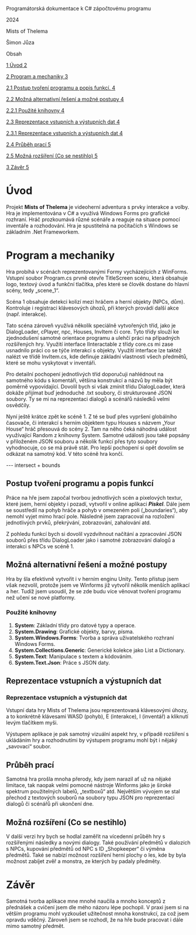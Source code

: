 Programátorská dokumentace k C# zápočtovému programu

2024

Mists of Thelema

Šimon Jůza

Obsah

[1 Úvod 2](#_Toc173976053)

[2 Program a mechaniky 3](#_Toc173976054)

[2.1 Postup tvoření programu a popis funkcí. 4](#_Toc173976055)

[2.2 Možná alternativní řešení a možné postupy 4](#_Toc173976056)

[2.2.1 Použité knihovny 4](#_Toc173976057)

[2.3 Reprezentace vstupních a výstupních dat 4](#_Toc173976058)

[2.3.1 Reprezentace vstupních a výstupních dat 4](#_Toc173976059)

[2.4 Průběh prací 5](#_Toc173976060)

[2.5 Možná rozšíření (Co se nestihlo) 5](#_Toc173976061)

[3 Závěr 5](#_Toc173976062)

# Úvod

Projekt **Mists of Thelema** je videoherní adventura s prvky interakce a volby. Hra je implementována v C# a využívá Windows Forms pro grafické rozhraní. Hráč prozkoumává různé scénáře a reaguje na situace pomocí inventáře a rozhodování. Hra je spustitelná na počítačích s Windows se základním .Net Frameworkem.

# Program a mechaniky

Hra probíhá v scénách reprezentovanými Formy vycházejících z WinForms. Vstupní soubor Program.cs prvně otevře TitleScreen scénu, která obsahuje logo, textový úvod a funkční tlačítka, přes které se člověk dostane do hlavní scény, tedy „scene_1“.

Scéna 1 obsahuje detekci kolizí mezi hráčem a herní objekty (NPCs, dům). Kontroluje i registraci klávesových úhozů, při kterých provádí další akce (např. interakce).

Tato scéna zároveň využívá několik speciálně vytvořených tříd, jako je DialogLoader, cPlayer, npc, Houses, InvItem či core. Tyto třídy slouží ke zjednodušení samotné orientace programu a ulehčí práci na případných rozšířených hry. Využití interface IInteractable z třídy core.cs mi zase usnadnilo práci co se týče interakcí s objekty. Využití interface lze taktéž nalézt ve třídě InvItem.cs, kde definuje základní vlastnosti všech předmětů, které se mohu vyskytovat v inventáři.

Pro detailní pochopení jednotlivých tříd doporučuji nahlédnout na samotného kódu s komentáři, většina konstrukcí a názvů by měla být poměrně vypovídající. Dovolil bych si však zmínit třídu DialogLoader, která dokáže přijímat buď jednoduché .txt soubory, či strukturované JSON soubory. Ty se mi na reprezentaci dialogů a scénářů následků velmi osvědčily.

Nyní ještě krátce zpět ke scéně 1. Z té se buď přes vypršení globálního časovače, či interakcí s herním objektem typu Houses s názvem „Your House“ hráč přesouvá do scény 2. Tam na něho čeká náhodná událost využívající Random z knihovny System. Samotné události jsou také popsány v přiloženém JSON souboru a několik funkcí přes tyto soubory vyhodnocuje, co se má právě stát. Pro lepší pochopení si opět dovolím se odkázat na samotný kód. V této scéně hra končí.

\--- intersect + bounds

## Postup tvoření programu a popis funkcí

Práce na hře jsem započal tvorbou jednotlivých scén a pixelových textur, které jsem, herní objekty i pozadí, vytvořil v online aplikaci **_Piskel_**. Dále jsem se soustředil na pohyb hráče a pohyb v omezeném poli („boundaries“), aby nemohl vyjet mimo hrací pole. Následně jsem zapracoval na rozložení jednotlivých prvků, překrývání, zobrazování, zahalování atd.

Z pohledu funkcí bych si dovolil vyzdvihnout načítání a zpracování JSON souborů přes třídu DialogLoader jako i samotné zobrazování dialogů a interakci s NPCs ve scéně 1.

## Možná alternativní řešení a možné postupy

Hra by šla efektivně vytvořit i v herním enginu Unity. Tento přístup jsem však nezvolil, protože jsem ve Winforms již vytvořil několik menších aplikací a her. Tudíž jsem usoudil, že se zde budu více věnovat tvoření programu než učení se nové platformy.

### Použité knihovny

1. **System**: Základní třídy pro datové typy a operace.
2. **System.Drawing**: Grafické objekty, barvy, písma.
3. **System.Windows.Forms**: Tvorba a správa uživatelského rozhraní Windows Forms.
4. **System.Collections.Generic**: Generické kolekce jako List a Dictionary.
5. **System.Text**: Manipulace s textem a kódováním.
6. **System.Text.Json**: Práce s JSON daty.

## Reprezentace vstupních a výstupních dat

### Reprezentace vstupních a výstupních dat

Vstupní data hry Mists of Thelema jsou reprezentovaná klávesovými úhozy, a to konkrétně klávesami WASD (pohyb), E (interakce), I (inventář) a kliknutí levým tlačítkem myši.

Výstupem aplikace je pak samotný vizuální aspekt hry, v případě rozšíření s ukládáním hry a rozhodnutími by výstupem programu mohl být i nějaký „savovací“ soubor.  

## Průběh prací

Samotná hra prošla mnoha přerody, kdy jsem narazil ať už na nějaké limitace, tak naopak velmi pomocné nástroje Winforms jako je široké spektrum použitelných labelů, „textboxů“ atd. Největším vývojem se stal přechod z textových souborů na soubory typu JSON pro reprezentaci dialogů či scénářů při ukončení dne.

## Možná rozšíření (Co se nestihlo)

V další verzi hry bych se hodlal zaměřit na vícedenní průběh hry s rozšířenými následky a novými dialogy. Také používání předmětů v dialozích s NPCs, kupování předmětů od NPC s ID „Shopkeeper“ či výměna předmětů. Také se nabízí možnost rozšíření herní plochy o les, kde by byla možnost zabíjet zvěř a monstra, ze kterých by padaly předměty.

# Závěr

Samotná tvorba aplikace mne mnohé naučila a mnoho konceptů z přednášek a cvičení jsem dle mého názoru lépe pochopil. V praxi jsem si na větším programu mohl vyzkoušet užitečnost mnoha konstrukcí, za což jsem opravdu vděčný. Zároveň jsem se rozhodl, že na hře bude pracovat i dále mimo samotný předmět.